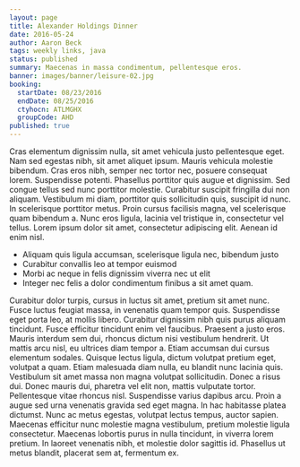 ```yaml
---
layout: page
title: Alexander Holdings Dinner
date: 2016-05-24
author: Aaron Beck
tags: weekly links, java
status: published
summary: Maecenas in massa condimentum, pellentesque eros.
banner: images/banner/leisure-02.jpg
booking:
  startDate: 08/23/2016
  endDate: 08/25/2016
  ctyhocn: ATLMGHX
  groupCode: AHD
published: true
---
```

Cras elementum dignissim nulla, sit amet vehicula justo pellentesque eget. Nam sed egestas nibh, sit amet aliquet ipsum. Mauris vehicula molestie bibendum. Cras eros nibh, semper nec tortor nec, posuere consequat lorem. Suspendisse potenti. Phasellus porttitor quis augue et dignissim. Sed congue tellus sed nunc porttitor molestie. Curabitur suscipit fringilla dui non aliquam. Vestibulum mi diam, porttitor quis sollicitudin quis, suscipit id nunc. In scelerisque porttitor metus. Proin cursus facilisis magna, vel scelerisque quam bibendum a. Nunc eros ligula, lacinia vel tristique in, consectetur vel tellus. Lorem ipsum dolor sit amet, consectetur adipiscing elit. Aenean id enim nisl.

* Aliquam quis ligula accumsan, scelerisque ligula nec, bibendum justo
* Curabitur convallis leo at tempor euismod
* Morbi ac neque in felis dignissim viverra nec ut elit
* Integer nec felis a dolor condimentum finibus a sit amet quam.

Curabitur dolor turpis, cursus in luctus sit amet, pretium sit amet nunc. Fusce luctus feugiat massa, in venenatis quam tempor quis. Suspendisse eget porta leo, at mollis libero. Curabitur dignissim nibh quis purus aliquam tincidunt. Fusce efficitur tincidunt enim vel faucibus. Praesent a justo eros. Mauris interdum sem dui, rhoncus dictum nisi vestibulum hendrerit. Ut mattis arcu nisl, eu ultrices diam tempor a. Etiam accumsan dui cursus elementum sodales. Quisque lectus ligula, dictum volutpat pretium eget, volutpat a quam. Etiam malesuada diam nulla, eu blandit nunc lacinia quis. Vestibulum sit amet massa non magna volutpat sollicitudin. Donec a risus dui. Donec mauris dui, pharetra vel elit non, mattis vulputate tortor. Pellentesque vitae rhoncus nisl.
Suspendisse varius dapibus arcu. Proin a augue sed urna venenatis gravida sed eget magna. In hac habitasse platea dictumst. Nunc ac metus egestas, volutpat lectus tempus, auctor sapien. Maecenas efficitur nunc molestie magna vestibulum, pretium molestie ligula consectetur. Maecenas lobortis purus in nulla tincidunt, in viverra lorem pretium. In laoreet venenatis nibh, et molestie dolor sagittis id. Phasellus ut metus blandit, placerat sem at, fermentum ex.
